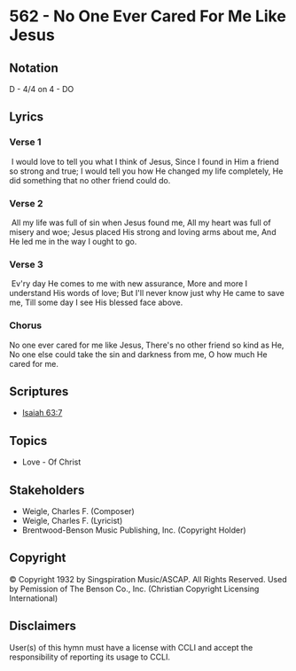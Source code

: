 # 562 - No One Ever Cared For Me Like Jesus

## Notation

D - 4/4 on 4 - DO

## Lyrics

### Verse 1

 I would love to tell you what I think of Jesus, Since I found in Him a friend so strong and true; I would tell you how He changed my life completely, He did something that no other friend could do. 

### Verse 2

 All my life was full of sin when Jesus found me, All my heart was full of misery and woe; Jesus placed His strong and loving arms about me, And He led me in the way I ought to go. 

### Verse 3

 Ev'ry day He comes to me with new assurance, More and more I understand His words of love; But I'll never know just why He came to save me, Till some day I see His blessed face above. 

### Chorus

No one ever cared for me like Jesus, There's no other friend so kind as He, No one else could take the sin and darkness from me, O how much He cared for me.


## Scriptures

- [Isaiah 63:7](https://www.biblegateway.com/passage/?search=Isaiah%2063%3A7)

## Topics

- Love - Of Christ

## Stakeholders

- Weigle, Charles F. (Composer)
- Weigle, Charles F. (Lyricist)
- Brentwood-Benson Music Publishing, Inc. (Copyright Holder)

## Copyright

© Copyright 1932 by Singspiration Music/ASCAP. All Rights Reserved. Used by Pemission of The Benson Co., Inc.
(Christian Copyright Licensing International)

## Disclaimers

User(s) of this hymn must have a license with CCLI and accept the responsibility of reporting its usage to CCLI.

